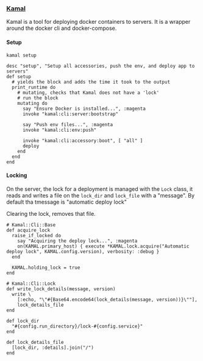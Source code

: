 ### [Kamal](https://kamal-deploy.org/) 

Kamal is a tool for deploying docker containers to servers. It is a wrapper around the docker cli and docker-compose.

#### Setup

`kamal setup`

```
desc "setup", "Setup all accessories, push the env, and deploy app to servers"
def setup
  # yields the block and adds the time it took to the output
  print_runtime do
    # mutating, checks that Kamal does not have a 'lock'
    # run the block 
    mutating do
      say "Ensure Docker is installed...", :magenta
      invoke "kamal:cli:server:bootstrap"

      say "Push env files...", :magenta
      invoke "kamal:cli:env:push"

      invoke "kamal:cli:accessory:boot", [ "all" ]
      deploy
    end
  end
end  
```

#### Locking

On the server, the lock for a deployment is managed with the `Lock` class, it reads and writes a file on the `lock_dir` and `lock_file` with a "message".  By default tha tmessage is "automatic deploy lock"

Clearing the lock, removes that file.

```
# Kamal::Cli::Base
def acquire_lock
  raise_if_locked do
    say "Acquiring the deploy lock...", :magenta
    on(KAMAL.primary_host) { execute *KAMAL.lock.acquire("Automatic deploy lock", KAMAL.config.version), verbosity: :debug }
  end

  KAMAL.holding_lock = true
end

# Kamal::Cli::Lock
def write_lock_details(message, version)
  write \
    [:echo, "\"#{Base64.encode64(lock_details(message, version))}\""],
    lock_details_file
end

def lock_dir
  "#{config.run_directory}/lock-#{config.service}"
end

def lock_details_file
  [lock_dir, :details].join("/")
end
```
